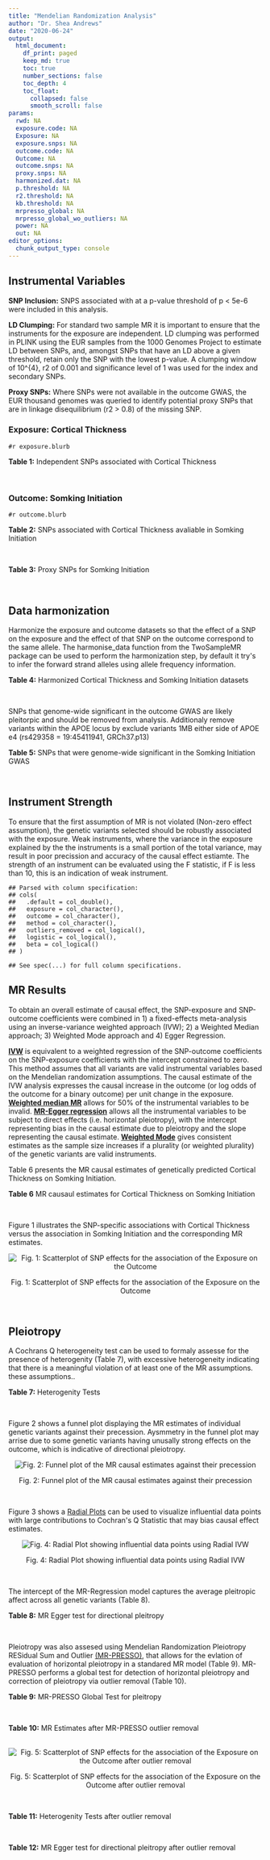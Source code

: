 ```yaml
---
title: "Mendelian Randomization Analysis"
author: "Dr. Shea Andrews"
date: "2020-06-24"
output:
  html_document:
    df_print: paged
    keep_md: true
    toc: true
    number_sections: false
    toc_depth: 4
    toc_float:
      collapsed: false
      smooth_scroll: false
params:
  rwd: NA
  exposure.code: NA
  Exposure: NA
  exposure.snps: NA
  outcome.code: NA
  Outcome: NA
  outcome.snps: NA
  proxy.snps: NA
  harmonized.dat: NA
  p.threshold: NA
  r2.threshold: NA
  kb.threshold: NA
  mrpresso_global: NA
  mrpresso_global_wo_outliers: NA
  power: NA
  out: NA
editor_options:
  chunk_output_type: console
---
```







## Instrumental Variables
**SNP Inclusion:** SNPS associated with at a p-value threshold of p < 5e-6 were included in this analysis.
<br>

**LD Clumping:** For standard two sample MR it is important to ensure that the instruments for the exposure are independent. LD clumping was performed in PLINK using the EUR samples from the 1000 Genomes Project to estimate LD between SNPs, and, amongst SNPs that have an LD above a given threshold, retain only the SNP with the lowest p-value. A clumping window of 10^{4}, r2 of 0.001 and significance level of 1 was used for the index and secondary SNPs.
<br>

**Proxy SNPs:** Where SNPs were not available in the outcome GWAS, the EUR thousand genomes was queried to identify potential proxy SNPs that are in linkage disequilibrium (r2 > 0.8) of the missing SNP.
<br>

### Exposure: Cortical Thickness
`#r exposure.blurb`
<br>

**Table 1:** Independent SNPs associated with Cortical Thickness
<div data-pagedtable="false">
  <script data-pagedtable-source type="application/json">
{"columns":[{"label":["SNP"],"name":[1],"type":["chr"],"align":["left"]},{"label":["CHROM"],"name":[2],"type":["dbl"],"align":["right"]},{"label":["POS"],"name":[3],"type":["dbl"],"align":["right"]},{"label":["REF"],"name":[4],"type":["chr"],"align":["left"]},{"label":["ALT"],"name":[5],"type":["chr"],"align":["left"]},{"label":["AF"],"name":[6],"type":["dbl"],"align":["right"]},{"label":["BETA"],"name":[7],"type":["dbl"],"align":["right"]},{"label":["SE"],"name":[8],"type":["dbl"],"align":["right"]},{"label":["Z"],"name":[9],"type":["dbl"],"align":["right"]},{"label":["P"],"name":[10],"type":["dbl"],"align":["right"]},{"label":["N"],"name":[11],"type":["dbl"],"align":["right"]},{"label":["TRAIT"],"name":[12],"type":["chr"],"align":["left"]}],"data":[{"1":"rs1180331","2":"1","3":"40012184","4":"G","5":"A","6":"0.4610","7":"0.0039","8":"0.0008","9":"4.875000","10":"5.299e-07","11":"32872","12":"Cortical_Thickness"},{"1":"rs556204","2":"1","3":"57595583","4":"G","5":"C","6":"0.1594","7":"-0.0050","8":"0.0010","9":"-5.000000","10":"1.417e-06","11":"32441","12":"Cortical_Thickness"},{"1":"rs2002058","2":"1","3":"58561329","4":"C","5":"T","6":"0.1892","7":"0.0046","8":"0.0010","9":"4.600000","10":"1.289e-06","11":"33089","12":"Cortical_Thickness"},{"1":"rs7549825","2":"1","3":"98554409","4":"A","5":"G","6":"0.3084","7":"0.0040","8":"0.0008","9":"5.000000","10":"2.503e-06","11":"32872","12":"Cortical_Thickness"},{"1":"rs7531555","2":"1","3":"196929310","4":"C","5":"T","6":"0.2386","7":"0.0047","8":"0.0009","9":"5.222222","10":"7.662e-08","11":"32639","12":"Cortical_Thickness"},{"1":"rs6738528","2":"2","3":"27149258","4":"T","5":"A","6":"0.3984","7":"0.0045","8":"0.0008","9":"5.625000","10":"7.324e-09","11":"32872","12":"Cortical_Thickness"},{"1":"rs3770776","2":"2","3":"37150793","4":"A","5":"G","6":"0.4299","7":"0.0039","8":"0.0008","9":"4.875000","10":"3.170e-07","11":"32872","12":"Cortical_Thickness"},{"1":"rs11692435","2":"2","3":"98275354","4":"G","5":"A","6":"0.0910","7":"-0.0091","8":"0.0015","9":"-6.066667","10":"3.179e-10","11":"29128","12":"Cortical_Thickness"},{"1":"rs533577","2":"3","3":"39489651","4":"C","5":"T","6":"0.4935","7":"-0.0050","8":"0.0008","9":"-6.250000","10":"8.426e-11","11":"32872","12":"Cortical_Thickness"},{"1":"rs11708974","2":"3","3":"64395184","4":"C","5":"T","6":"0.4778","7":"0.0035","8":"0.0008","9":"4.375000","10":"4.070e-06","11":"32872","12":"Cortical_Thickness"},{"1":"rs2636563","2":"3","3":"183939044","4":"G","5":"C","6":"0.2416","7":"0.0044","8":"0.0009","9":"4.888889","10":"2.299e-06","11":"31046","12":"Cortical_Thickness"},{"1":"rs10016059","2":"4","3":"2405007","4":"T","5":"C","6":"0.3379","7":"0.0038","8":"0.0008","9":"4.750000","10":"4.994e-06","11":"32441","12":"Cortical_Thickness"},{"1":"rs7657284","2":"4","3":"39688694","4":"A","5":"C","6":"0.2465","7":"0.0044","8":"0.0009","9":"4.888890","10":"2.680e-07","11":"32872","12":"Cortical_Thickness"},{"1":"rs7683042","2":"4","3":"46999235","4":"A","5":"G","6":"0.4028","7":"-0.0036","8":"0.0008","9":"-4.500000","10":"3.852e-06","11":"32872","12":"Cortical_Thickness"},{"1":"rs13107325","2":"4","3":"103188709","4":"C","5":"T","6":"0.0707","7":"-0.0076","8":"0.0015","9":"-5.066667","10":"5.054e-07","11":"32872","12":"Cortical_Thickness"},{"1":"rs35021943","2":"4","3":"121643239","4":"A","5":"C","6":"0.2422","7":"0.0051","8":"0.0009","9":"5.666670","10":"2.979e-09","11":"32872","12":"Cortical_Thickness"},{"1":"rs40565","2":"5","3":"55828636","4":"C","5":"T","6":"0.8108","7":"0.0048","8":"0.0010","9":"4.800000","10":"5.911e-07","11":"32249","12":"Cortical_Thickness"},{"1":"rs2744449","2":"6","3":"52951185","4":"G","5":"C","6":"0.9107","7":"0.0059","8":"0.0013","9":"4.538462","10":"4.452e-06","11":"33281","12":"Cortical_Thickness"},{"1":"rs194833","2":"7","3":"103761274","4":"G","5":"T","6":"0.4771","7":"-0.0035","8":"0.0008","9":"-4.375000","10":"3.614e-06","11":"32486","12":"Cortical_Thickness"},{"1":"rs6961970","2":"7","3":"113901132","4":"C","5":"A","6":"0.2334","7":"0.0041","8":"0.0009","9":"4.555556","10":"2.411e-06","11":"32872","12":"Cortical_Thickness"},{"1":"rs724265","2":"8","3":"8219182","4":"G","5":"A","6":"0.6272","7":"0.0041","8":"0.0008","9":"5.125000","10":"1.012e-07","11":"32872","12":"Cortical_Thickness"},{"1":"rs3200031","2":"8","3":"26227484","4":"C","5":"T","6":"0.0773","7":"0.0071","8":"0.0014","9":"5.071429","10":"5.526e-07","11":"32872","12":"Cortical_Thickness"},{"1":"rs7824177","2":"8","3":"110585288","4":"A","5":"G","6":"0.1616","7":"-0.0059","8":"0.0010","9":"-5.900000","10":"8.922e-09","11":"32872","12":"Cortical_Thickness"},{"1":"rs12543282","2":"8","3":"144627241","4":"C","5":"T","6":"0.2395","7":"0.0043","8":"0.0009","9":"4.777778","10":"4.087e-06","11":"32764","12":"Cortical_Thickness"},{"1":"rs35025323","2":"10","3":"97089991","4":"T","5":"C","6":"0.1210","7":"-0.0054","8":"0.0011","9":"-4.909090","10":"1.762e-06","11":"32872","12":"Cortical_Thickness"},{"1":"rs4296031","2":"11","3":"42540012","4":"G","5":"A","6":"0.8037","7":"-0.0044","8":"0.0010","9":"-4.400000","10":"3.779e-06","11":"32486","12":"Cortical_Thickness"},{"1":"rs7957460","2":"12","3":"32945835","4":"G","5":"A","6":"0.6732","7":"-0.0037","8":"0.0008","9":"-4.625000","10":"2.960e-06","11":"32512","12":"Cortical_Thickness"},{"1":"rs12815451","2":"12","3":"51738706","4":"T","5":"C","6":"0.1519","7":"0.0070","8":"0.0015","9":"4.666670","10":"3.201e-06","11":"20004","12":"Cortical_Thickness"},{"1":"rs1558801","2":"12","3":"109036359","4":"A","5":"C","6":"0.3852","7":"-0.0041","8":"0.0009","9":"-4.555560","10":"2.204e-06","11":"30860","12":"Cortical_Thickness"},{"1":"rs4772440","2":"13","3":"102712476","4":"C","5":"T","6":"0.4224","7":"-0.0036","8":"0.0008","9":"-4.500000","10":"3.102e-06","11":"32872","12":"Cortical_Thickness"},{"1":"rs1742401","2":"16","3":"1971601","4":"G","5":"A","6":"0.3809","7":"-0.0038","8":"0.0008","9":"-4.750000","10":"7.050e-07","11":"32764","12":"Cortical_Thickness"},{"1":"rs734957","2":"17","3":"2612584","4":"G","5":"A","6":"0.2235","7":"0.0066","8":"0.0012","9":"5.500000","10":"6.126e-08","11":"22106","12":"Cortical_Thickness"},{"1":"rs11656696","2":"17","3":"10033679","4":"C","5":"A","6":"0.4288","7":"0.0040","8":"0.0008","9":"5.000000","10":"2.117e-07","11":"32512","12":"Cortical_Thickness"},{"1":"rs7215205","2":"17","3":"29818258","4":"T","5":"C","6":"0.6326","7":"-0.0036","8":"0.0008","9":"-4.500000","10":"3.115e-06","11":"32680","12":"Cortical_Thickness"},{"1":"rs2316766","2":"17","3":"43919068","4":"G","5":"T","6":"0.2098","7":"0.0069","8":"0.0011","9":"6.272727","10":"2.903e-10","11":"26063","12":"Cortical_Thickness"},{"1":"rs117826338","2":"19","3":"5904353","4":"C","5":"T","6":"0.1353","7":"0.0062","8":"0.0012","9":"5.166667","10":"9.902e-08","11":"30012","12":"Cortical_Thickness"},{"1":"rs3816046","2":"19","3":"46118127","4":"C","5":"T","6":"0.3206","7":"-0.0041","8":"0.0008","9":"-5.125000","10":"8.464e-07","11":"30344","12":"Cortical_Thickness"},{"1":"rs5994871","2":"22","3":"22091244","4":"C","5":"T","6":"0.7171","7":"0.0042","8":"0.0009","9":"4.666667","10":"8.821e-07","11":"32872","12":"Cortical_Thickness"},{"1":"rs5756894","2":"22","3":"38450136","4":"C","5":"A","6":"0.6043","7":"0.0035","8":"0.0008","9":"4.375000","10":"4.741e-06","11":"32872","12":"Cortical_Thickness"}],"options":{"columns":{"min":{},"max":[10]},"rows":{"min":[10],"max":[10]},"pages":{}}}
  </script>
</div>
<br>

### Outcome: Somking Initiation
`#r outcome.blurb`
<br>

**Table 2:** SNPs associated with Cortical Thickness avaliable in Somking Initiation
<div data-pagedtable="false">
  <script data-pagedtable-source type="application/json">
{"columns":[{"label":["SNP"],"name":[1],"type":["chr"],"align":["left"]},{"label":["CHROM"],"name":[2],"type":["dbl"],"align":["right"]},{"label":["POS"],"name":[3],"type":["dbl"],"align":["right"]},{"label":["REF"],"name":[4],"type":["chr"],"align":["left"]},{"label":["ALT"],"name":[5],"type":["chr"],"align":["left"]},{"label":["AF"],"name":[6],"type":["dbl"],"align":["right"]},{"label":["BETA"],"name":[7],"type":["dbl"],"align":["right"]},{"label":["SE"],"name":[8],"type":["dbl"],"align":["right"]},{"label":["Z"],"name":[9],"type":["dbl"],"align":["right"]},{"label":["P"],"name":[10],"type":["dbl"],"align":["right"]},{"label":["N"],"name":[11],"type":["dbl"],"align":["right"]},{"label":["TRAIT"],"name":[12],"type":["chr"],"align":["left"]}],"data":[{"1":"rs1180331","2":"1","3":"40012184","4":"G","5":"A","6":"0.4954640","7":"2.343336e-03","8":"0.0008995530","9":"2.605","10":"9.193e-03","11":"1232091","12":"Smoking_Initiation"},{"1":"rs556204","2":"1","3":"57595583","4":"G","5":"C","6":"0.1137930","7":"-8.340392e-04","8":"0.0009006903","9":"-0.926","10":"3.545e-01","11":"1232091","12":"Smoking_Initiation"},{"1":"rs2002058","2":"1","3":"58561329","4":"C","5":"T","6":"0.1728960","7":"-1.613721e-04","8":"0.0009015199","9":"-0.179","10":"8.581e-01","11":"1232091","12":"Smoking_Initiation"},{"1":"rs7549825","2":"1","3":"98554409","4":"A","5":"G","6":"0.3432840","7":"-1.057190e-03","8":"0.0009004998","9":"-1.174","10":"2.403e-01","11":"1232091","12":"Smoking_Initiation"},{"1":"rs7531555","2":"1","3":"196929310","4":"C","5":"T","6":"0.2500000","7":"9.591199e-04","8":"0.0009005821","9":"1.065","10":"2.871e-01","11":"1232091","12":"Smoking_Initiation"},{"1":"rs6738528","2":"2","3":"27149258","4":"T","5":"A","6":"0.4217790","7":"-2.920159e-04","8":"0.0009012838","9":"-0.324","10":"7.456e-01","11":"1232091","12":"Smoking_Initiation"},{"1":"rs3770776","2":"2","3":"37150793","4":"A","5":"G","6":"0.4360660","7":"8.448390e-04","8":"0.0009006809","9":"0.938","10":"3.484e-01","11":"1232091","12":"Smoking_Initiation"},{"1":"rs11692435","2":"2","3":"98275354","4":"G","5":"A","6":"0.1408810","7":"5.359933e-03","8":"0.0008991668","9":"5.961","10":"2.503e-09","11":"1227673","12":"Smoking_Initiation"},{"1":"rs533577","2":"3","3":"39489651","4":"C","5":"T","6":"0.4492390","7":"-3.433615e-04","8":"0.0009012113","9":"-0.381","10":"7.035e-01","11":"1232091","12":"Smoking_Initiation"},{"1":"rs11708974","2":"3","3":"64395184","4":"C","5":"T","6":"0.4664220","7":"1.992185e-04","8":"0.0009014411","9":"0.221","10":"8.250e-01","11":"1232091","12":"Smoking_Initiation"},{"1":"rs2636563","2":"3","3":"183939044","4":"G","5":"C","6":"0.2218770","7":"1.971490e-03","8":"0.0008998130","9":"2.191","10":"2.848e-02","11":"1232091","12":"Smoking_Initiation"},{"1":"rs10016059","2":"4","3":"2405007","4":"T","5":"C","6":"0.3435910","7":"6.729270e-04","8":"0.0009008394","9":"0.747","10":"4.549e-01","11":"1232091","12":"Smoking_Initiation"},{"1":"rs7657284","2":"4","3":"39688694","4":"A","5":"C","6":"0.2721680","7":"4.532390e-04","8":"0.0009010721","9":"0.503","10":"6.149e-01","11":"1232091","12":"Smoking_Initiation"},{"1":"rs7683042","2":"4","3":"46999235","4":"A","5":"G","6":"0.3111070","7":"2.597410e-03","8":"0.0008993786","9":"2.888","10":"3.878e-03","11":"1232091","12":"Smoking_Initiation"},{"1":"rs13107325","2":"4","3":"103188709","4":"C","5":"T","6":"0.0473169","7":"-1.173230e-03","8":"0.0009004065","9":"-1.303","10":"1.927e-01","11":"1232091","12":"Smoking_Initiation"},{"1":"rs35021943","2":"4","3":"121643239","4":"A","5":"C","6":"0.2241190","7":"-4.267660e-03","8":"0.0008982659","9":"-4.751","10":"2.025e-06","11":"1232091","12":"Smoking_Initiation"},{"1":"rs40565","2":"5","3":"55828636","4":"C","5":"T","6":"0.7925280","7":"9.663179e-04","8":"0.0009005758","9":"1.073","10":"2.834e-01","11":"1232091","12":"Smoking_Initiation"},{"1":"rs2744449","2":"6","3":"52951185","4":"G","5":"C","6":"0.8856880","7":"-3.466650e-03","8":"0.0008987944","9":"-3.857","10":"1.149e-04","11":"1232091","12":"Smoking_Initiation"},{"1":"rs194833","2":"7","3":"103761274","4":"G","5":"T","6":"0.4821750","7":"4.141007e-05","8":"0.0012940648","9":"0.032","10":"9.744e-01","11":"599289","12":"Smoking_Initiation"},{"1":"rs6961970","2":"7","3":"113901132","4":"C","5":"A","6":"0.2094840","7":"1.799871e-03","8":"0.0008999355","9":"2.000","10":"4.553e-02","11":"1232091","12":"Smoking_Initiation"},{"1":"rs724265","2":"8","3":"8219182","4":"G","5":"A","6":"0.5889940","7":"2.526765e-03","8":"0.0012898239","9":"1.959","10":"5.013e-02","11":"599289","12":"Smoking_Initiation"},{"1":"rs3200031","2":"8","3":"26227484","4":"C","5":"T","6":"0.0469203","7":"-3.289120e-03","8":"0.0008989122","9":"-3.659","10":"2.528e-04","11":"1232091","12":"Smoking_Initiation"},{"1":"rs7824177","2":"8","3":"110585288","4":"A","5":"G","6":"0.1132660","7":"1.772010e-03","8":"0.0008999554","9":"1.969","10":"4.896e-02","11":"1232091","12":"Smoking_Initiation"},{"1":"rs12543282","2":"8","3":"144627241","4":"C","5":"T","6":"0.2089080","7":"1.900894e-03","8":"0.0012904914","9":"1.473","10":"1.408e-01","11":"599289","12":"Smoking_Initiation"},{"1":"rs35025323","2":"10","3":"97089991","4":"T","5":"C","6":"0.1282610","7":"1.612930e-03","8":"0.0009000714","9":"1.792","10":"7.316e-02","11":"1232091","12":"Smoking_Initiation"},{"1":"rs4296031","2":"11","3":"42540012","4":"G","5":"A","6":"0.7754470","7":"-9.041992e-04","8":"0.0012917131","9":"-0.700","10":"4.839e-01","11":"599289","12":"Smoking_Initiation"},{"1":"rs7957460","2":"12","3":"32945835","4":"G","5":"A","6":"0.6604290","7":"-1.253278e-03","8":"0.0009003431","9":"-1.392","10":"1.639e-01","11":"1232091","12":"Smoking_Initiation"},{"1":"rs12815451","2":"12","3":"51738706","4":"T","5":"C","6":"0.1428310","7":"3.482500e-03","8":"0.0012888608","9":"2.702","10":"6.901e-03","11":"599289","12":"Smoking_Initiation"},{"1":"rs1558801","2":"12","3":"109036359","4":"A","5":"C","6":"0.4324470","7":"-2.302030e-03","8":"0.0008995813","9":"-2.559","10":"1.049e-02","11":"1232091","12":"Smoking_Initiation"},{"1":"rs4772440","2":"13","3":"102712476","4":"C","5":"T","6":"0.4284900","7":"1.958013e-03","8":"0.0008998222","9":"2.176","10":"2.954e-02","11":"1232091","12":"Smoking_Initiation"},{"1":"rs1742401","2":"16","3":"1971601","4":"G","5":"A","6":"0.4508910","7":"-2.855869e-03","8":"0.0008992031","9":"-3.176","10":"1.493e-03","11":"1232091","12":"Smoking_Initiation"},{"1":"rs734957","2":"17","3":"2612584","4":"G","5":"A","6":"0.2633310","7":"3.647018e-03","8":"0.0012886989","9":"2.830","10":"4.659e-03","11":"599289","12":"Smoking_Initiation"},{"1":"rs11656696","2":"17","3":"10033679","4":"C","5":"A","6":"0.4084370","7":"-2.213122e-03","8":"0.0008996433","9":"-2.460","10":"1.390e-02","11":"1232091","12":"Smoking_Initiation"},{"1":"rs7215205","2":"17","3":"29818258","4":"T","5":"C","6":"0.6332610","7":"9.654180e-04","8":"0.0009005767","9":"1.072","10":"2.839e-01","11":"1232091","12":"Smoking_Initiation"},{"1":"rs2316766","2":"17","3":"43919068","4":"G","5":"T","6":"0.1475710","7":"-3.368087e-03","8":"0.0012889731","9":"-2.613","10":"8.970e-03","11":"599289","12":"Smoking_Initiation"},{"1":"rs117826338","2":"19","3":"5904353","4":"C","5":"T","6":"0.1421840","7":"7.773398e-04","8":"0.0009007413","9":"0.863","10":"3.881e-01","11":"1232091","12":"Smoking_Initiation"},{"1":"rs3816046","2":"19","3":"46118127","4":"C","5":"T","6":"0.3054140","7":"-1.059886e-03","8":"0.0009004978","9":"-1.177","10":"2.392e-01","11":"1232091","12":"Smoking_Initiation"},{"1":"rs5994871","2":"22","3":"22091244","4":"C","5":"T","6":"0.7659570","7":"-5.411170e-05","8":"0.0009018617","9":"-0.060","10":"9.522e-01","11":"1232091","12":"Smoking_Initiation"},{"1":"rs5756894","2":"22","3":"38450136","4":"C","5":"A","6":"0.6064680","7":"3.870874e-03","8":"0.0009201032","9":"4.207","10":"2.585e-05","11":"1174994","12":"Smoking_Initiation"}],"options":{"columns":{"min":{},"max":[10]},"rows":{"min":[10],"max":[10]},"pages":{}}}
  </script>
</div>
<br>

**Table 3:** Proxy SNPs for Somking Initiation
<div data-pagedtable="false">
  <script data-pagedtable-source type="application/json">
{"columns":[{"label":["proxy.outcome"],"name":[1],"type":["lgl"],"align":["right"]},{"label":["target_snp"],"name":[2],"type":["lgl"],"align":["right"]},{"label":["proxy_snp"],"name":[3],"type":["lgl"],"align":["right"]},{"label":["ld.r2"],"name":[4],"type":["lgl"],"align":["right"]},{"label":["Dprime"],"name":[5],"type":["lgl"],"align":["right"]},{"label":["ref.proxy"],"name":[6],"type":["lgl"],"align":["right"]},{"label":["alt.proxy"],"name":[7],"type":["lgl"],"align":["right"]},{"label":["CHROM"],"name":[8],"type":["lgl"],"align":["right"]},{"label":["POS"],"name":[9],"type":["lgl"],"align":["right"]},{"label":["ALT.proxy"],"name":[10],"type":["lgl"],"align":["right"]},{"label":["REF.proxy"],"name":[11],"type":["lgl"],"align":["right"]},{"label":["AF"],"name":[12],"type":["lgl"],"align":["right"]},{"label":["BETA"],"name":[13],"type":["lgl"],"align":["right"]},{"label":["SE"],"name":[14],"type":["lgl"],"align":["right"]},{"label":["P"],"name":[15],"type":["lgl"],"align":["right"]},{"label":["N"],"name":[16],"type":["lgl"],"align":["right"]},{"label":["ref"],"name":[17],"type":["lgl"],"align":["right"]},{"label":["alt"],"name":[18],"type":["lgl"],"align":["right"]},{"label":["ALT"],"name":[19],"type":["lgl"],"align":["right"]},{"label":["REF"],"name":[20],"type":["lgl"],"align":["right"]},{"label":["PHASE"],"name":[21],"type":["lgl"],"align":["right"]}],"data":[{"1":"NA","2":"NA","3":"NA","4":"NA","5":"NA","6":"NA","7":"NA","8":"NA","9":"NA","10":"NA","11":"NA","12":"NA","13":"NA","14":"NA","15":"NA","16":"NA","17":"NA","18":"NA","19":"NA","20":"NA","21":"NA"}],"options":{"columns":{"min":{},"max":[10]},"rows":{"min":[10],"max":[10]},"pages":{}}}
  </script>
</div>
<br>

## Data harmonization
Harmonize the exposure and outcome datasets so that the effect of a SNP on the exposure and the effect of that SNP on the outcome correspond to the same allele. The harmonise_data function from the TwoSampleMR package can be used to perform the harmonization step, by default it try's to infer the forward strand alleles using allele frequency information.
<br>

**Table 4:** Harmonized Cortical Thickness and Somking Initiation datasets
<div data-pagedtable="false">
  <script data-pagedtable-source type="application/json">
{"columns":[{"label":["SNP"],"name":[1],"type":["chr"],"align":["left"]},{"label":["effect_allele.exposure"],"name":[2],"type":["chr"],"align":["left"]},{"label":["other_allele.exposure"],"name":[3],"type":["chr"],"align":["left"]},{"label":["effect_allele.outcome"],"name":[4],"type":["chr"],"align":["left"]},{"label":["other_allele.outcome"],"name":[5],"type":["chr"],"align":["left"]},{"label":["beta.exposure"],"name":[6],"type":["dbl"],"align":["right"]},{"label":["beta.outcome"],"name":[7],"type":["dbl"],"align":["right"]},{"label":["eaf.exposure"],"name":[8],"type":["dbl"],"align":["right"]},{"label":["eaf.outcome"],"name":[9],"type":["dbl"],"align":["right"]},{"label":["remove"],"name":[10],"type":["lgl"],"align":["right"]},{"label":["palindromic"],"name":[11],"type":["lgl"],"align":["right"]},{"label":["ambiguous"],"name":[12],"type":["lgl"],"align":["right"]},{"label":["id.outcome"],"name":[13],"type":["chr"],"align":["left"]},{"label":["chr.outcome"],"name":[14],"type":["dbl"],"align":["right"]},{"label":["pos.outcome"],"name":[15],"type":["dbl"],"align":["right"]},{"label":["se.outcome"],"name":[16],"type":["dbl"],"align":["right"]},{"label":["z.outcome"],"name":[17],"type":["dbl"],"align":["right"]},{"label":["pval.outcome"],"name":[18],"type":["dbl"],"align":["right"]},{"label":["samplesize.outcome"],"name":[19],"type":["dbl"],"align":["right"]},{"label":["outcome"],"name":[20],"type":["chr"],"align":["left"]},{"label":["mr_keep.outcome"],"name":[21],"type":["lgl"],"align":["right"]},{"label":["pval_origin.outcome"],"name":[22],"type":["chr"],"align":["left"]},{"label":["chr.exposure"],"name":[23],"type":["dbl"],"align":["right"]},{"label":["pos.exposure"],"name":[24],"type":["dbl"],"align":["right"]},{"label":["se.exposure"],"name":[25],"type":["dbl"],"align":["right"]},{"label":["z.exposure"],"name":[26],"type":["dbl"],"align":["right"]},{"label":["pval.exposure"],"name":[27],"type":["dbl"],"align":["right"]},{"label":["samplesize.exposure"],"name":[28],"type":["dbl"],"align":["right"]},{"label":["exposure"],"name":[29],"type":["chr"],"align":["left"]},{"label":["mr_keep.exposure"],"name":[30],"type":["lgl"],"align":["right"]},{"label":["pval_origin.exposure"],"name":[31],"type":["chr"],"align":["left"]},{"label":["id.exposure"],"name":[32],"type":["chr"],"align":["left"]},{"label":["action"],"name":[33],"type":["dbl"],"align":["right"]},{"label":["mr_keep"],"name":[34],"type":["lgl"],"align":["right"]},{"label":["pleitropy_keep"],"name":[35],"type":["lgl"],"align":["right"]},{"label":["pt"],"name":[36],"type":["dbl"],"align":["right"]},{"label":["mrpresso_RSSobs"],"name":[37],"type":["dbl"],"align":["right"]},{"label":["mrpresso_pval"],"name":[38],"type":["chr"],"align":["left"]},{"label":["mrpresso_keep"],"name":[39],"type":["lgl"],"align":["right"]}],"data":[{"1":"rs10016059","2":"C","3":"T","4":"C","5":"T","6":"0.0038","7":"6.729270e-04","8":"0.3379","9":"0.3435910","10":"FALSE","11":"FALSE","12":"FALSE","13":"KMXuk3","14":"4","15":"2405007","16":"0.0009008394","17":"0.747","18":"4.549e-01","19":"1232091","20":"Liu2019smkint23andMe","21":"TRUE","22":"reported","23":"4","24":"2405007","25":"0.0008","26":"4.750000","27":"4.994e-06","28":"32441","29":"Grasby2020thickness","30":"TRUE","31":"reported","32":"9KiZS8","33":"2","34":"TRUE","35":"TRUE","36":"5e-06","37":"4.380187e-07","38":"1","39":"TRUE"},{"1":"rs11656696","2":"A","3":"C","4":"A","5":"C","6":"0.0040","7":"-2.213122e-03","8":"0.4288","9":"0.4084370","10":"FALSE","11":"FALSE","12":"FALSE","13":"KMXuk3","14":"17","15":"10033679","16":"0.0008996433","17":"-2.460","18":"1.390e-02","19":"1232091","20":"Liu2019smkint23andMe","21":"TRUE","22":"reported","23":"17","24":"10033679","25":"0.0008","26":"5.000000","27":"2.117e-07","28":"32512","29":"Grasby2020thickness","30":"TRUE","31":"reported","32":"9KiZS8","33":"2","34":"TRUE","35":"TRUE","36":"5e-06","37":"5.231952e-06","38":"0.3528","39":"TRUE"},{"1":"rs11692435","2":"A","3":"G","4":"A","5":"G","6":"-0.0091","7":"5.359933e-03","8":"0.0910","9":"0.1408810","10":"FALSE","11":"FALSE","12":"FALSE","13":"KMXuk3","14":"2","15":"98275354","16":"0.0008991668","17":"5.961","18":"2.503e-09","19":"1227673","20":"Liu2019smkint23andMe","21":"TRUE","22":"reported","23":"2","24":"98275354","25":"0.0015","26":"-6.066667","27":"3.179e-10","28":"29128","29":"Grasby2020thickness","30":"TRUE","31":"reported","32":"9KiZS8","33":"2","34":"TRUE","35":"FALSE","36":"5e-06","37":"NA","38":"NA","39":"NA"},{"1":"rs11708974","2":"T","3":"C","4":"T","5":"C","6":"0.0035","7":"1.992185e-04","8":"0.4778","9":"0.4664220","10":"FALSE","11":"FALSE","12":"FALSE","13":"KMXuk3","14":"3","15":"64395184","16":"0.0009014411","17":"0.221","18":"8.250e-01","19":"1232091","20":"Liu2019smkint23andMe","21":"TRUE","22":"reported","23":"3","24":"64395184","25":"0.0008","26":"4.375000","27":"4.070e-06","28":"32872","29":"Grasby2020thickness","30":"TRUE","31":"reported","32":"9KiZS8","33":"2","34":"TRUE","35":"TRUE","36":"5e-06","37":"3.246166e-08","38":"1","39":"TRUE"},{"1":"rs117826338","2":"T","3":"C","4":"T","5":"C","6":"0.0062","7":"7.773398e-04","8":"0.1353","9":"0.1421840","10":"FALSE","11":"FALSE","12":"FALSE","13":"KMXuk3","14":"19","15":"5904353","16":"0.0009007413","17":"0.863","18":"3.881e-01","19":"1232091","20":"Liu2019smkint23andMe","21":"TRUE","22":"reported","23":"19","24":"5904353","25":"0.0012","26":"5.166667","27":"9.902e-08","28":"30012","29":"Grasby2020thickness","30":"TRUE","31":"reported","32":"9KiZS8","33":"2","34":"TRUE","35":"TRUE","36":"5e-06","37":"6.059229e-07","38":"1","39":"TRUE"},{"1":"rs1180331","2":"A","3":"G","4":"A","5":"G","6":"0.0039","7":"2.343336e-03","8":"0.4610","9":"0.4954640","10":"FALSE","11":"FALSE","12":"FALSE","13":"KMXuk3","14":"1","15":"40012184","16":"0.0008995530","17":"2.605","18":"9.193e-03","19":"1232091","20":"Liu2019smkint23andMe","21":"TRUE","22":"reported","23":"1","24":"40012184","25":"0.0008","26":"4.875000","27":"5.299e-07","28":"32872","29":"Grasby2020thickness","30":"TRUE","31":"reported","32":"9KiZS8","33":"2","34":"TRUE","35":"TRUE","36":"5e-06","37":"5.603282e-06","38":"0.288","39":"TRUE"},{"1":"rs12543282","2":"T","3":"C","4":"T","5":"C","6":"0.0043","7":"1.900894e-03","8":"0.2395","9":"0.2089080","10":"FALSE","11":"FALSE","12":"FALSE","13":"KMXuk3","14":"8","15":"144627241","16":"0.0012904914","17":"1.473","18":"1.408e-01","19":"599289","20":"Liu2019smkint23andMe","21":"TRUE","22":"reported","23":"8","24":"144627241","25":"0.0009","26":"4.777778","27":"4.087e-06","28":"32764","29":"Grasby2020thickness","30":"TRUE","31":"reported","32":"9KiZS8","33":"2","34":"TRUE","35":"TRUE","36":"5e-06","37":"3.597586e-06","38":"1","39":"TRUE"},{"1":"rs12815451","2":"C","3":"T","4":"C","5":"T","6":"0.0070","7":"3.482500e-03","8":"0.1519","9":"0.1428310","10":"FALSE","11":"FALSE","12":"FALSE","13":"KMXuk3","14":"12","15":"51738706","16":"0.0012888608","17":"2.702","18":"6.901e-03","19":"599289","20":"Liu2019smkint23andMe","21":"TRUE","22":"reported","23":"12","24":"51738706","25":"0.0015","26":"4.666670","27":"3.201e-06","28":"20004","29":"Grasby2020thickness","30":"TRUE","31":"reported","32":"9KiZS8","33":"2","34":"TRUE","35":"TRUE","36":"5e-06","37":"1.261850e-05","38":"0.1584","39":"TRUE"},{"1":"rs13107325","2":"T","3":"C","4":"T","5":"C","6":"-0.0076","7":"-1.173230e-03","8":"0.0707","9":"0.0473169","10":"FALSE","11":"FALSE","12":"FALSE","13":"KMXuk3","14":"4","15":"103188709","16":"0.0009004065","17":"-1.303","18":"1.927e-01","19":"1232091","20":"Liu2019smkint23andMe","21":"TRUE","22":"reported","23":"4","24":"103188709","25":"0.0015","26":"-5.066667","27":"5.054e-07","28":"32872","29":"Grasby2020thickness","30":"TRUE","31":"reported","32":"9KiZS8","33":"2","34":"TRUE","35":"TRUE","36":"5e-06","37":"1.487924e-06","38":"1","39":"TRUE"},{"1":"rs1558801","2":"C","3":"A","4":"C","5":"A","6":"-0.0041","7":"-2.302030e-03","8":"0.3852","9":"0.4324470","10":"FALSE","11":"FALSE","12":"FALSE","13":"KMXuk3","14":"12","15":"109036359","16":"0.0008995813","17":"-2.559","18":"1.049e-02","19":"1232091","20":"Liu2019smkint23andMe","21":"TRUE","22":"reported","23":"12","24":"109036359","25":"0.0009","26":"-4.555560","27":"2.204e-06","28":"30860","29":"Grasby2020thickness","30":"TRUE","31":"reported","32":"9KiZS8","33":"2","34":"TRUE","35":"TRUE","36":"5e-06","37":"5.423196e-06","38":"0.4104","39":"TRUE"},{"1":"rs1742401","2":"A","3":"G","4":"A","5":"G","6":"-0.0038","7":"-2.855869e-03","8":"0.3809","9":"0.4508910","10":"FALSE","11":"FALSE","12":"FALSE","13":"KMXuk3","14":"16","15":"1971601","16":"0.0008992031","17":"-3.176","18":"1.493e-03","19":"1232091","20":"Liu2019smkint23andMe","21":"TRUE","22":"reported","23":"16","24":"1971601","25":"0.0008","26":"-4.750000","27":"7.050e-07","28":"32764","29":"Grasby2020thickness","30":"TRUE","31":"reported","32":"9KiZS8","33":"2","34":"TRUE","35":"TRUE","36":"5e-06","37":"8.340400e-06","38":"0.036","39":"FALSE"},{"1":"rs194833","2":"T","3":"G","4":"T","5":"G","6":"-0.0035","7":"4.141007e-05","8":"0.4771","9":"0.4821750","10":"FALSE","11":"FALSE","12":"FALSE","13":"KMXuk3","14":"7","15":"103761274","16":"0.0012940648","17":"0.032","18":"9.744e-01","19":"599289","20":"Liu2019smkint23andMe","21":"TRUE","22":"reported","23":"7","24":"103761274","25":"0.0008","26":"-4.375000","27":"3.614e-06","28":"32486","29":"Grasby2020thickness","30":"TRUE","31":"reported","32":"9KiZS8","33":"2","34":"TRUE","35":"TRUE","36":"5e-06","37":"4.084911e-09","38":"1","39":"TRUE"},{"1":"rs2002058","2":"T","3":"C","4":"T","5":"C","6":"0.0046","7":"-1.613721e-04","8":"0.1892","9":"0.1728960","10":"FALSE","11":"FALSE","12":"FALSE","13":"KMXuk3","14":"1","15":"58561329","16":"0.0009015199","17":"-0.179","18":"8.581e-01","19":"1232091","20":"Liu2019smkint23andMe","21":"TRUE","22":"reported","23":"1","24":"58561329","25":"0.0010","26":"4.600000","27":"1.289e-06","28":"33089","29":"Grasby2020thickness","30":"TRUE","31":"reported","32":"9KiZS8","33":"2","34":"TRUE","35":"TRUE","36":"5e-06","37":"3.834348e-08","38":"1","39":"TRUE"},{"1":"rs2316766","2":"T","3":"G","4":"T","5":"G","6":"0.0069","7":"-3.368087e-03","8":"0.2098","9":"0.1475710","10":"FALSE","11":"FALSE","12":"FALSE","13":"KMXuk3","14":"17","15":"43919068","16":"0.0012889731","17":"-2.613","18":"8.970e-03","19":"599289","20":"Liu2019smkint23andMe","21":"TRUE","22":"reported","23":"17","24":"43919068","25":"0.0011","26":"6.272727","27":"2.903e-10","28":"26063","29":"Grasby2020thickness","30":"TRUE","31":"reported","32":"9KiZS8","33":"2","34":"TRUE","35":"TRUE","36":"5e-06","37":"1.239727e-05","38":"0.2736","39":"TRUE"},{"1":"rs2636563","2":"C","3":"G","4":"C","5":"G","6":"0.0044","7":"1.971490e-03","8":"0.2416","9":"0.2218770","10":"FALSE","11":"TRUE","12":"FALSE","13":"KMXuk3","14":"3","15":"183939044","16":"0.0008998130","17":"2.191","18":"2.848e-02","19":"1232091","20":"Liu2019smkint23andMe","21":"TRUE","22":"reported","23":"3","24":"183939044","25":"0.0009","26":"4.888889","27":"2.299e-06","28":"31046","29":"Grasby2020thickness","30":"TRUE","31":"reported","32":"9KiZS8","33":"2","34":"TRUE","35":"TRUE","36":"5e-06","37":"3.982572e-06","38":"0.9648","39":"TRUE"},{"1":"rs2744449","2":"C","3":"G","4":"C","5":"G","6":"0.0059","7":"-3.466650e-03","8":"0.9107","9":"0.8856880","10":"FALSE","11":"TRUE","12":"FALSE","13":"KMXuk3","14":"6","15":"52951185","16":"0.0008987944","17":"-3.857","18":"1.149e-04","19":"1232091","20":"Liu2019smkint23andMe","21":"TRUE","22":"reported","23":"6","24":"52951185","25":"0.0013","26":"4.538462","27":"4.452e-06","28":"33281","29":"Grasby2020thickness","30":"TRUE","31":"reported","32":"9KiZS8","33":"2","34":"TRUE","35":"TRUE","36":"5e-06","37":"1.351050e-05","38":"<0.0072","39":"FALSE"},{"1":"rs3200031","2":"T","3":"C","4":"T","5":"C","6":"0.0071","7":"-3.289120e-03","8":"0.0773","9":"0.0469203","10":"FALSE","11":"FALSE","12":"FALSE","13":"KMXuk3","14":"8","15":"26227484","16":"0.0008989122","17":"-3.659","18":"2.528e-04","19":"1232091","20":"Liu2019smkint23andMe","21":"TRUE","22":"reported","23":"8","24":"26227484","25":"0.0014","26":"5.071429","27":"5.526e-07","28":"32872","29":"Grasby2020thickness","30":"TRUE","31":"reported","32":"9KiZS8","33":"2","34":"TRUE","35":"TRUE","36":"5e-06","37":"1.278709e-05","38":"<0.0072","39":"FALSE"},{"1":"rs35021943","2":"C","3":"A","4":"C","5":"A","6":"0.0051","7":"-4.267660e-03","8":"0.2422","9":"0.2241190","10":"FALSE","11":"FALSE","12":"FALSE","13":"KMXuk3","14":"4","15":"121643239","16":"0.0008982659","17":"-4.751","18":"2.025e-06","19":"1232091","20":"Liu2019smkint23andMe","21":"TRUE","22":"reported","23":"4","24":"121643239","25":"0.0009","26":"5.666670","27":"2.979e-09","28":"32872","29":"Grasby2020thickness","30":"TRUE","31":"reported","32":"9KiZS8","33":"2","34":"TRUE","35":"TRUE","36":"5e-06","37":"1.985259e-05","38":"<0.0072","39":"FALSE"},{"1":"rs35025323","2":"C","3":"T","4":"C","5":"T","6":"-0.0054","7":"1.612930e-03","8":"0.1210","9":"0.1282610","10":"FALSE","11":"FALSE","12":"FALSE","13":"KMXuk3","14":"10","15":"97089991","16":"0.0009000714","17":"1.792","18":"7.316e-02","19":"1232091","20":"Liu2019smkint23andMe","21":"TRUE","22":"reported","23":"10","24":"97089991","25":"0.0011","26":"-4.909090","27":"1.762e-06","28":"32872","29":"Grasby2020thickness","30":"TRUE","31":"reported","32":"9KiZS8","33":"2","34":"TRUE","35":"TRUE","36":"5e-06","37":"2.937216e-06","38":"1","39":"TRUE"},{"1":"rs3770776","2":"G","3":"A","4":"G","5":"A","6":"0.0039","7":"8.448390e-04","8":"0.4299","9":"0.4360660","10":"FALSE","11":"FALSE","12":"FALSE","13":"KMXuk3","14":"2","15":"37150793","16":"0.0009006809","17":"0.938","18":"3.484e-01","19":"1232091","20":"Liu2019smkint23andMe","21":"TRUE","22":"reported","23":"2","24":"37150793","25":"0.0008","26":"4.875000","27":"3.170e-07","28":"32872","29":"Grasby2020thickness","30":"TRUE","31":"reported","32":"9KiZS8","33":"2","34":"TRUE","35":"TRUE","36":"5e-06","37":"7.011929e-07","38":"1","39":"TRUE"},{"1":"rs3816046","2":"T","3":"C","4":"T","5":"C","6":"-0.0041","7":"-1.059886e-03","8":"0.3206","9":"0.3054140","10":"FALSE","11":"FALSE","12":"FALSE","13":"KMXuk3","14":"19","15":"46118127","16":"0.0009004978","17":"-1.177","18":"2.392e-01","19":"1232091","20":"Liu2019smkint23andMe","21":"TRUE","22":"reported","23":"19","24":"46118127","25":"0.0008","26":"-5.125000","27":"8.464e-07","28":"30344","29":"Grasby2020thickness","30":"TRUE","31":"reported","32":"9KiZS8","33":"2","34":"TRUE","35":"FALSE","36":"5e-06","37":"NA","38":"NA","39":"NA"},{"1":"rs40565","2":"T","3":"C","4":"T","5":"C","6":"0.0048","7":"9.663179e-04","8":"0.8108","9":"0.7925280","10":"FALSE","11":"FALSE","12":"FALSE","13":"KMXuk3","14":"5","15":"55828636","16":"0.0009005758","17":"1.073","18":"2.834e-01","19":"1232091","20":"Liu2019smkint23andMe","21":"TRUE","22":"reported","23":"5","24":"55828636","25":"0.0010","26":"4.800000","27":"5.911e-07","28":"32249","29":"Grasby2020thickness","30":"TRUE","31":"reported","32":"9KiZS8","33":"2","34":"TRUE","35":"TRUE","36":"5e-06","37":"9.330399e-07","38":"1","39":"TRUE"},{"1":"rs4296031","2":"A","3":"G","4":"A","5":"G","6":"-0.0044","7":"-9.041992e-04","8":"0.8037","9":"0.7754470","10":"FALSE","11":"FALSE","12":"FALSE","13":"KMXuk3","14":"11","15":"42540012","16":"0.0012917131","17":"-0.700","18":"4.839e-01","19":"599289","20":"Liu2019smkint23andMe","21":"TRUE","22":"reported","23":"11","24":"42540012","25":"0.0010","26":"-4.400000","27":"3.779e-06","28":"32486","29":"Grasby2020thickness","30":"TRUE","31":"reported","32":"9KiZS8","33":"2","34":"TRUE","35":"TRUE","36":"5e-06","37":"7.880625e-07","38":"1","39":"TRUE"},{"1":"rs4772440","2":"T","3":"C","4":"T","5":"C","6":"-0.0036","7":"1.958013e-03","8":"0.4224","9":"0.4284900","10":"FALSE","11":"FALSE","12":"FALSE","13":"KMXuk3","14":"13","15":"102712476","16":"0.0008998222","17":"2.176","18":"2.954e-02","19":"1232091","20":"Liu2019smkint23andMe","21":"TRUE","22":"reported","23":"13","24":"102712476","25":"0.0008","26":"-4.500000","27":"3.102e-06","28":"32872","29":"Grasby2020thickness","30":"TRUE","31":"reported","32":"9KiZS8","33":"2","34":"TRUE","35":"TRUE","36":"5e-06","37":"4.062886e-06","38":"0.7992","39":"TRUE"},{"1":"rs533577","2":"T","3":"C","4":"T","5":"C","6":"-0.0050","7":"-3.433615e-04","8":"0.4935","9":"0.4492390","10":"FALSE","11":"FALSE","12":"FALSE","13":"KMXuk3","14":"3","15":"39489651","16":"0.0009012113","17":"-0.381","18":"7.035e-01","19":"1232091","20":"Liu2019smkint23andMe","21":"TRUE","22":"reported","23":"3","24":"39489651","25":"0.0008","26":"-6.250000","27":"8.426e-11","28":"32872","29":"Grasby2020thickness","30":"TRUE","31":"reported","32":"9KiZS8","33":"2","34":"TRUE","35":"TRUE","36":"5e-06","37":"1.041498e-07","38":"1","39":"TRUE"},{"1":"rs556204","2":"C","3":"G","4":"C","5":"G","6":"-0.0050","7":"-8.340392e-04","8":"0.1594","9":"0.1137930","10":"FALSE","11":"TRUE","12":"FALSE","13":"KMXuk3","14":"1","15":"57595583","16":"0.0009006903","17":"-0.926","18":"3.545e-01","19":"1232091","20":"Liu2019smkint23andMe","21":"TRUE","22":"reported","23":"1","24":"57595583","25":"0.0010","26":"-5.000000","27":"1.417e-06","28":"32441","29":"Grasby2020thickness","30":"TRUE","31":"reported","32":"9KiZS8","33":"2","34":"TRUE","35":"TRUE","36":"5e-06","37":"6.895573e-07","38":"1","39":"TRUE"},{"1":"rs5756894","2":"A","3":"C","4":"A","5":"C","6":"0.0035","7":"3.870874e-03","8":"0.6043","9":"0.6064680","10":"FALSE","11":"FALSE","12":"FALSE","13":"KMXuk3","14":"22","15":"38450136","16":"0.0009201032","17":"4.207","18":"2.585e-05","19":"1174994","20":"Liu2019smkint23andMe","21":"TRUE","22":"reported","23":"22","24":"38450136","25":"0.0008","26":"4.375000","27":"4.741e-06","28":"32872","29":"Grasby2020thickness","30":"TRUE","31":"reported","32":"9KiZS8","33":"2","34":"TRUE","35":"TRUE","36":"5e-06","37":"1.529044e-05","38":"<0.0072","39":"FALSE"},{"1":"rs5994871","2":"T","3":"C","4":"T","5":"C","6":"0.0042","7":"-5.411170e-05","8":"0.7171","9":"0.7659570","10":"FALSE","11":"FALSE","12":"FALSE","13":"KMXuk3","14":"22","15":"22091244","16":"0.0009018617","17":"-0.060","18":"9.522e-01","19":"1232091","20":"Liu2019smkint23andMe","21":"TRUE","22":"reported","23":"22","24":"22091244","25":"0.0009","26":"4.666667","27":"8.821e-07","28":"32872","29":"Grasby2020thickness","30":"TRUE","31":"reported","32":"9KiZS8","33":"2","34":"TRUE","35":"TRUE","36":"5e-06","37":"6.797610e-09","38":"1","39":"TRUE"},{"1":"rs6738528","2":"A","3":"T","4":"A","5":"T","6":"0.0045","7":"-2.920159e-04","8":"0.3984","9":"0.4217790","10":"FALSE","11":"TRUE","12":"TRUE","13":"KMXuk3","14":"2","15":"27149258","16":"0.0009012838","17":"-0.324","18":"7.456e-01","19":"1232091","20":"Liu2019smkint23andMe","21":"TRUE","22":"reported","23":"2","24":"27149258","25":"0.0008","26":"5.625000","27":"7.324e-09","28":"32872","29":"Grasby2020thickness","30":"TRUE","31":"reported","32":"9KiZS8","33":"2","34":"FALSE","35":"TRUE","36":"5e-06","37":"NA","38":"NA","39":"NA"},{"1":"rs6961970","2":"A","3":"C","4":"A","5":"C","6":"0.0041","7":"1.799871e-03","8":"0.2334","9":"0.2094840","10":"FALSE","11":"FALSE","12":"FALSE","13":"KMXuk3","14":"7","15":"113901132","16":"0.0008999355","17":"2.000","18":"4.553e-02","19":"1232091","20":"Liu2019smkint23andMe","21":"TRUE","22":"reported","23":"7","24":"113901132","25":"0.0009","26":"4.555556","27":"2.411e-06","28":"32872","29":"Grasby2020thickness","30":"TRUE","31":"reported","32":"9KiZS8","33":"2","34":"TRUE","35":"TRUE","36":"5e-06","37":"3.294222e-06","38":"1","39":"TRUE"},{"1":"rs7215205","2":"C","3":"T","4":"C","5":"T","6":"-0.0036","7":"9.654180e-04","8":"0.6326","9":"0.6332610","10":"FALSE","11":"FALSE","12":"FALSE","13":"KMXuk3","14":"17","15":"29818258","16":"0.0009005767","17":"1.072","18":"2.839e-01","19":"1232091","20":"Liu2019smkint23andMe","21":"TRUE","22":"reported","23":"17","24":"29818258","25":"0.0008","26":"-4.500000","27":"3.115e-06","28":"32680","29":"Grasby2020thickness","30":"TRUE","31":"reported","32":"9KiZS8","33":"2","34":"TRUE","35":"TRUE","36":"5e-06","37":"1.010997e-06","38":"1","39":"TRUE"},{"1":"rs724265","2":"A","3":"G","4":"A","5":"G","6":"0.0041","7":"2.526765e-03","8":"0.6272","9":"0.5889940","10":"FALSE","11":"FALSE","12":"FALSE","13":"KMXuk3","14":"8","15":"8219182","16":"0.0012898239","17":"1.959","18":"5.013e-02","19":"599289","20":"Liu2019smkint23andMe","21":"TRUE","22":"reported","23":"8","24":"8219182","25":"0.0008","26":"5.125000","27":"1.012e-07","28":"32872","29":"Grasby2020thickness","30":"TRUE","31":"reported","32":"9KiZS8","33":"2","34":"TRUE","35":"TRUE","36":"5e-06","37":"6.394502e-06","38":"1","39":"TRUE"},{"1":"rs734957","2":"A","3":"G","4":"A","5":"G","6":"0.0066","7":"3.647018e-03","8":"0.2235","9":"0.2633310","10":"FALSE","11":"FALSE","12":"FALSE","13":"KMXuk3","14":"17","15":"2612584","16":"0.0012886989","17":"2.830","18":"4.659e-03","19":"599289","20":"Liu2019smkint23andMe","21":"TRUE","22":"reported","23":"17","24":"2612584","25":"0.0012","26":"5.500000","27":"6.126e-08","28":"22106","29":"Grasby2020thickness","30":"TRUE","31":"reported","32":"9KiZS8","33":"2","34":"TRUE","35":"TRUE","36":"5e-06","37":"1.377307e-05","38":"0.1224","39":"TRUE"},{"1":"rs7531555","2":"T","3":"C","4":"T","5":"C","6":"0.0047","7":"9.591199e-04","8":"0.2386","9":"0.2500000","10":"FALSE","11":"FALSE","12":"FALSE","13":"KMXuk3","14":"1","15":"196929310","16":"0.0009005821","17":"1.065","18":"2.871e-01","19":"1232091","20":"Liu2019smkint23andMe","21":"TRUE","22":"reported","23":"1","24":"196929310","25":"0.0009","26":"5.222222","27":"7.662e-08","28":"32639","29":"Grasby2020thickness","30":"TRUE","31":"reported","32":"9KiZS8","33":"2","34":"TRUE","35":"TRUE","36":"5e-06","37":"9.175805e-07","38":"1","39":"TRUE"},{"1":"rs7549825","2":"G","3":"A","4":"G","5":"A","6":"0.0040","7":"-1.057190e-03","8":"0.3084","9":"0.3432840","10":"FALSE","11":"FALSE","12":"FALSE","13":"KMXuk3","14":"1","15":"98554409","16":"0.0009004998","17":"-1.174","18":"2.403e-01","19":"1232091","20":"Liu2019smkint23andMe","21":"TRUE","22":"reported","23":"1","24":"98554409","25":"0.0008","26":"5.000000","27":"2.503e-06","28":"32872","29":"Grasby2020thickness","30":"TRUE","31":"reported","32":"9KiZS8","33":"2","34":"TRUE","35":"TRUE","36":"5e-06","37":"1.223275e-06","38":"1","39":"TRUE"},{"1":"rs7657284","2":"C","3":"A","4":"C","5":"A","6":"0.0044","7":"4.532390e-04","8":"0.2465","9":"0.2721680","10":"FALSE","11":"FALSE","12":"FALSE","13":"KMXuk3","14":"4","15":"39688694","16":"0.0009010721","17":"0.503","18":"6.149e-01","19":"1232091","20":"Liu2019smkint23andMe","21":"TRUE","22":"reported","23":"4","24":"39688694","25":"0.0009","26":"4.888890","27":"2.680e-07","28":"32872","29":"Grasby2020thickness","30":"TRUE","31":"reported","32":"9KiZS8","33":"2","34":"TRUE","35":"TRUE","36":"5e-06","37":"1.908780e-07","38":"1","39":"TRUE"},{"1":"rs7683042","2":"G","3":"A","4":"G","5":"A","6":"-0.0036","7":"2.597410e-03","8":"0.4028","9":"0.3111070","10":"FALSE","11":"FALSE","12":"FALSE","13":"KMXuk3","14":"4","15":"46999235","16":"0.0008993786","17":"2.888","18":"3.878e-03","19":"1232091","20":"Liu2019smkint23andMe","21":"TRUE","22":"reported","23":"4","24":"46999235","25":"0.0008","26":"-4.500000","27":"3.852e-06","28":"32872","29":"Grasby2020thickness","30":"TRUE","31":"reported","32":"9KiZS8","33":"2","34":"TRUE","35":"TRUE","36":"5e-06","37":"7.109741e-06","38":"0.1368","39":"TRUE"},{"1":"rs7824177","2":"G","3":"A","4":"G","5":"A","6":"-0.0059","7":"1.772010e-03","8":"0.1616","9":"0.1132660","10":"FALSE","11":"FALSE","12":"FALSE","13":"KMXuk3","14":"8","15":"110585288","16":"0.0008999554","17":"1.969","18":"4.896e-02","19":"1232091","20":"Liu2019smkint23andMe","21":"TRUE","22":"reported","23":"8","24":"110585288","25":"0.0010","26":"-5.900000","27":"8.922e-09","28":"32872","29":"Grasby2020thickness","30":"TRUE","31":"reported","32":"9KiZS8","33":"2","34":"TRUE","35":"TRUE","36":"5e-06","37":"3.600975e-06","38":"1","39":"TRUE"},{"1":"rs7957460","2":"A","3":"G","4":"A","5":"G","6":"-0.0037","7":"-1.253278e-03","8":"0.6732","9":"0.6604290","10":"FALSE","11":"FALSE","12":"FALSE","13":"KMXuk3","14":"12","15":"32945835","16":"0.0009003431","17":"-1.392","18":"1.639e-01","19":"1232091","20":"Liu2019smkint23andMe","21":"TRUE","22":"reported","23":"12","24":"32945835","25":"0.0008","26":"-4.625000","27":"2.960e-06","28":"32512","29":"Grasby2020thickness","30":"TRUE","31":"reported","32":"9KiZS8","33":"2","34":"TRUE","35":"TRUE","36":"5e-06","37":"1.569999e-06","38":"1","39":"TRUE"}],"options":{"columns":{"min":{},"max":[10]},"rows":{"min":[10],"max":[10]},"pages":{}}}
  </script>
</div>
<br>

SNPs that genome-wide significant in the outcome GWAS are likely pleitorpic and should be removed from analysis. Additionaly remove variants within the APOE locus by exclude variants 1MB either side of APOE e4 (rs429358 = 19:45411941, GRCh37.p13)
<br>


**Table 5:** SNPs that were genome-wide significant in the Somking Initiation GWAS
<div data-pagedtable="false">
  <script data-pagedtable-source type="application/json">
{"columns":[{"label":["SNP"],"name":[1],"type":["chr"],"align":["left"]},{"label":["chr.outcome"],"name":[2],"type":["dbl"],"align":["right"]},{"label":["pos.outcome"],"name":[3],"type":["dbl"],"align":["right"]},{"label":["pval.exposure"],"name":[4],"type":["dbl"],"align":["right"]},{"label":["pval.outcome"],"name":[5],"type":["dbl"],"align":["right"]}],"data":[{"1":"rs11692435","2":"2","3":"98275354","4":"3.179e-10","5":"2.503e-09"},{"1":"rs3816046","2":"19","3":"46118127","4":"8.464e-07","5":"2.392e-01"}],"options":{"columns":{"min":{},"max":[10]},"rows":{"min":[10],"max":[10]},"pages":{}}}
  </script>
</div>
<br>


## Instrument Strength
To ensure that the first assumption of MR is not violated (Non-zero effect assumption), the genetic variants selected should be robustly associated with the exposure. Weak instruments, where the variance in the exposure explained by the the instruments is a small portion of the total variance, may result in poor precission and accuracy of the causal effect estiamte. The strength of an instrument can be evaluated using the F statistic, if F is less than 10, this is an indication of weak instrument.


```
## Parsed with column specification:
## cols(
##   .default = col_double(),
##   exposure = col_character(),
##   outcome = col_character(),
##   method = col_character(),
##   outliers_removed = col_logical(),
##   logistic = col_logical(),
##   beta = col_logical()
## )
```

```
## See spec(...) for full column specifications.
```

<div data-pagedtable="false">
  <script data-pagedtable-source type="application/json">
{"columns":[{"label":["outliers_removed"],"name":[1],"type":["lgl"],"align":["right"]},{"label":["pve.exposure"],"name":[2],"type":["dbl"],"align":["right"]},{"label":["F"],"name":[3],"type":["dbl"],"align":["right"]},{"label":["Alpha"],"name":[4],"type":["dbl"],"align":["right"]},{"label":["NCP"],"name":[5],"type":["dbl"],"align":["right"]},{"label":["Power"],"name":[6],"type":["dbl"],"align":["right"]}],"data":[{"1":"FALSE","2":"0.02594306","3":"24.91170","4":"0.05","5":"0.00225353","6":"0.05025818"},{"1":"TRUE","2":"0.02240779","3":"24.90078","4":"0.05","5":"0.32750041","6":"0.08828293"}],"options":{"columns":{"min":{},"max":[10]},"rows":{"min":[10],"max":[10]},"pages":{}}}
  </script>
</div>

##  MR Results
To obtain an overall estimate of causal effect, the SNP-exposure and SNP-outcome coefficients were combined in 1) a fixed-effects meta-analysis using an inverse-variance weighted approach (IVW); 2) a Weighted Median approach; 3) Weighted Mode approach and 4) Egger Regression.


[**IVW**](https://doi.org/10.1002/gepi.21758) is equivalent to a weighted regression of the SNP-outcome coefficients on the SNP-exposure coefficients with the intercept constrained to zero. This method assumes that all variants are valid instrumental variables based on the Mendelian randomization assumptions. The causal estimate of the IVW analysis expresses the causal increase in the outcome (or log odds of the outcome for a binary outcome) per unit change in the exposure. [**Weighted median MR**](https://doi.org/10.1002/gepi.21965) allows for 50% of the instrumental variables to be invalid. [**MR-Egger regression**](https://doi.org/10.1093/ije/dyw220) allows all the instrumental variables to be subject to direct effects (i.e. horizontal pleiotropy), with the intercept representing bias in the causal estimate due to pleiotropy and the slope representing the causal estimate. [**Weighted Mode**](https://doi.org/10.1093/ije/dyx102) gives consistent estimates as the sample size increases if a plurality (or weighted plurality) of the genetic variants are valid instruments.
<br>



Table 6 presents the MR causal estimates of genetically predicted Cortical Thickness on Somking Initiation.
<br>

**Table 6** MR causaul estimates for Cortical Thickness on Somking Initiation
<div data-pagedtable="false">
  <script data-pagedtable-source type="application/json">
{"columns":[{"label":["id.exposure"],"name":[1],"type":["chr"],"align":["left"]},{"label":["id.outcome"],"name":[2],"type":["chr"],"align":["left"]},{"label":["outcome"],"name":[3],"type":["fctr"],"align":["left"]},{"label":["exposure"],"name":[4],"type":["fctr"],"align":["left"]},{"label":["method"],"name":[5],"type":["fctr"],"align":["left"]},{"label":["nsnp"],"name":[6],"type":["int"],"align":["right"]},{"label":["b"],"name":[7],"type":["dbl"],"align":["right"]},{"label":["se"],"name":[8],"type":["dbl"],"align":["right"]},{"label":["pval"],"name":[9],"type":["dbl"],"align":["right"]}],"data":[{"1":"9KiZS8","2":"KMXuk3","3":"Liu2019smkint23andMe","4":"Grasby2020thickness","5":"Inverse variance weighted (fixed effects)","6":"36","7":"0.006284488","8":"0.03294745","9":"0.84872711"},{"1":"9KiZS8","2":"KMXuk3","3":"Liu2019smkint23andMe","4":"Grasby2020thickness","5":"Weighted median","6":"36","7":"0.120003608","8":"0.06194535","9":"0.05271483"},{"1":"9KiZS8","2":"KMXuk3","3":"Liu2019smkint23andMe","4":"Grasby2020thickness","5":"Weighted mode","6":"36","7":"0.149915161","8":"0.10005270","9":"0.14300511"},{"1":"9KiZS8","2":"KMXuk3","3":"Liu2019smkint23andMe","4":"Grasby2020thickness","5":"MR Egger","6":"36","7":"-0.394680255","8":"0.30668936","9":"0.20682016"}],"options":{"columns":{"min":{},"max":[10]},"rows":{"min":[10],"max":[10]},"pages":{}}}
  </script>
</div>
<br>

Figure 1 illustrates the SNP-specific associations with Cortical Thickness versus the association in Somking Initiation and the corresponding MR estimates.
<br>

<div class="figure" style="text-align: center">
<img src="/sc/arion/projects/LOAD/shea/Projects/MR_ADPhenome/results/MR_ADbidir/Grasby2020thickness/Liu2019smkint23andMe/Grasby2020thickness_5e-6_Liu2019smkint23andMe_MR_Analaysis_files/figure-html/scatter_plot-1.png" alt="Fig. 1: Scatterplot of SNP effects for the association of the Exposure on the Outcome"  />
<p class="caption">Fig. 1: Scatterplot of SNP effects for the association of the Exposure on the Outcome</p>
</div>
<br>


## Pleiotropy
A Cochrans Q heterogeneity test can be used to formaly assesse for the presence of heterogenity (Table 7), with excessive heterogeneity indicating that there is a meaningful violation of at least one of the MR assumptions.
these assumptions..
<br>

**Table 7:** Heterogenity Tests
<div data-pagedtable="false">
  <script data-pagedtable-source type="application/json">
{"columns":[{"label":["id.exposure"],"name":[1],"type":["chr"],"align":["left"]},{"label":["id.outcome"],"name":[2],"type":["chr"],"align":["left"]},{"label":["outcome"],"name":[3],"type":["fctr"],"align":["left"]},{"label":["exposure"],"name":[4],"type":["fctr"],"align":["left"]},{"label":["method"],"name":[5],"type":["fctr"],"align":["left"]},{"label":["Q"],"name":[6],"type":["dbl"],"align":["right"]},{"label":["Q_df"],"name":[7],"type":["dbl"],"align":["right"]},{"label":["Q_pval"],"name":[8],"type":["dbl"],"align":["right"]}],"data":[{"1":"9KiZS8","2":"KMXuk3","3":"Liu2019smkint23andMe","4":"Grasby2020thickness","5":"MR Egger","6":"159.0892","7":"34","8":"4.357607e-18"},{"1":"9KiZS8","2":"KMXuk3","3":"Liu2019smkint23andMe","4":"Grasby2020thickness","5":"Inverse variance weighted","6":"167.5437","7":"35","8":"3.240104e-19"}],"options":{"columns":{"min":{},"max":[10]},"rows":{"min":[10],"max":[10]},"pages":{}}}
  </script>
</div>
<br>

Figure 2 shows a funnel plot displaying the MR estimates of individual genetic variants against their precession. Aysmmetry in the funnel plot may arrise due to some genetic variants having unusally strong effects on the outcome, which is indicative of directional pleiotropy.
<br>

<div class="figure" style="text-align: center">
<img src="/sc/arion/projects/LOAD/shea/Projects/MR_ADPhenome/results/MR_ADbidir/Grasby2020thickness/Liu2019smkint23andMe/Grasby2020thickness_5e-6_Liu2019smkint23andMe_MR_Analaysis_files/figure-html/funnel_plot-1.png" alt="Fig. 2: Funnel plot of the MR causal estimates against their precession"  />
<p class="caption">Fig. 2: Funnel plot of the MR causal estimates against their precession</p>
</div>
<br>

Figure 3 shows a [Radial Plots](https://github.com/WSpiller/RadialMR) can be used to visualize influential data points with large contributions to Cochran's Q Statistic that may bias causal effect estimates.



<div class="figure" style="text-align: center">
<img src="/sc/arion/projects/LOAD/shea/Projects/MR_ADPhenome/results/MR_ADbidir/Grasby2020thickness/Liu2019smkint23andMe/Grasby2020thickness_5e-6_Liu2019smkint23andMe_MR_Analaysis_files/figure-html/Radial_Plot-1.png" alt="Fig. 4: Radial Plot showing influential data points using Radial IVW"  />
<p class="caption">Fig. 4: Radial Plot showing influential data points using Radial IVW</p>
</div>
<br>

The intercept of the MR-Regression model captures the average pleitropic affect across all genetic variants (Table 8).
<br>

**Table 8:** MR Egger test for directional pleitropy
<div data-pagedtable="false">
  <script data-pagedtable-source type="application/json">
{"columns":[{"label":["id.exposure"],"name":[1],"type":["chr"],"align":["left"]},{"label":["id.outcome"],"name":[2],"type":["chr"],"align":["left"]},{"label":["outcome"],"name":[3],"type":["fctr"],"align":["left"]},{"label":["exposure"],"name":[4],"type":["fctr"],"align":["left"]},{"label":["egger_intercept"],"name":[5],"type":["dbl"],"align":["right"]},{"label":["se"],"name":[6],"type":["dbl"],"align":["right"]},{"label":["pval"],"name":[7],"type":["dbl"],"align":["right"]}],"data":[{"1":"9KiZS8","2":"KMXuk3","3":"Liu2019smkint23andMe","4":"Grasby2020thickness","5":"0.001979941","6":"0.001472956","7":"0.1877862"}],"options":{"columns":{"min":{},"max":[10]},"rows":{"min":[10],"max":[10]},"pages":{}}}
  </script>
</div>
<br>

Pleiotropy was also assesed using Mendelian Randomization Pleiotropy RESidual Sum and Outlier [(MR-PRESSO)](https://doi.org/10.1038/s41588-018-0099-7), that allows for the evlation of evaluation of horizontal pleiotropy in a standared MR model (Table 9). MR-PRESSO performs a global test for detection of horizontal pleiotropy and correction of pleiotropy via outlier removal (Table 10).
<br>

**Table 9:** MR-PRESSO Global Test for pleitropy
<div data-pagedtable="false">
  <script data-pagedtable-source type="application/json">
{"columns":[{"label":["id.exposure"],"name":[1],"type":["chr"],"align":["left"]},{"label":["id.outcome"],"name":[2],"type":["chr"],"align":["left"]},{"label":["outcome"],"name":[3],"type":["chr"],"align":["left"]},{"label":["exposure"],"name":[4],"type":["chr"],"align":["left"]},{"label":["pt"],"name":[5],"type":["dbl"],"align":["right"]},{"label":["outliers_removed"],"name":[6],"type":["lgl"],"align":["right"]},{"label":["n_outliers"],"name":[7],"type":["dbl"],"align":["right"]},{"label":["RSSobs"],"name":[8],"type":["dbl"],"align":["right"]},{"label":["pval"],"name":[9],"type":["chr"],"align":["left"]}],"data":[{"1":"9KiZS8","2":"KMXuk3","3":"Liu2019smkint23andMe","4":"Grasby2020thickness","5":"5e-06","6":"FALSE","7":"5","8":"178.584","9":"<2e-04"}],"options":{"columns":{"min":{},"max":[10]},"rows":{"min":[10],"max":[10]},"pages":{}}}
  </script>
</div>
<br>


**Table 10:** MR Estimates after MR-PRESSO outlier removal
<div data-pagedtable="false">
  <script data-pagedtable-source type="application/json">
{"columns":[{"label":["id.exposure"],"name":[1],"type":["chr"],"align":["left"]},{"label":["id.outcome"],"name":[2],"type":["chr"],"align":["left"]},{"label":["outcome"],"name":[3],"type":["fctr"],"align":["left"]},{"label":["exposure"],"name":[4],"type":["fctr"],"align":["left"]},{"label":["method"],"name":[5],"type":["fctr"],"align":["left"]},{"label":["nsnp"],"name":[6],"type":["int"],"align":["right"]},{"label":["b"],"name":[7],"type":["dbl"],"align":["right"]},{"label":["se"],"name":[8],"type":["dbl"],"align":["right"]},{"label":["pval"],"name":[9],"type":["dbl"],"align":["right"]}],"data":[{"1":"9KiZS8","2":"KMXuk3","3":"Liu2019smkint23andMe","4":"Grasby2020thickness","5":"Inverse variance weighted (fixed effects)","6":"31","7":"0.07662481","8":"0.03648650","9":"0.03572122"},{"1":"9KiZS8","2":"KMXuk3","3":"Liu2019smkint23andMe","4":"Grasby2020thickness","5":"Weighted median","6":"31","7":"0.13779948","8":"0.05987175","9":"0.02135901"},{"1":"9KiZS8","2":"KMXuk3","3":"Liu2019smkint23andMe","4":"Grasby2020thickness","5":"Weighted mode","6":"31","7":"0.14629539","8":"0.08849993","9":"0.10874820"},{"1":"9KiZS8","2":"KMXuk3","3":"Liu2019smkint23andMe","4":"Grasby2020thickness","5":"MR Egger","6":"31","7":"0.18805859","8":"0.27767800","9":"0.50361206"}],"options":{"columns":{"min":{},"max":[10]},"rows":{"min":[10],"max":[10]},"pages":{}}}
  </script>
</div>
<br>

<div class="figure" style="text-align: center">
<img src="/sc/arion/projects/LOAD/shea/Projects/MR_ADPhenome/results/MR_ADbidir/Grasby2020thickness/Liu2019smkint23andMe/Grasby2020thickness_5e-6_Liu2019smkint23andMe_MR_Analaysis_files/figure-html/scatter_plot_outlier-1.png" alt="Fig. 5: Scatterplot of SNP effects for the association of the Exposure on the Outcome after outlier removal"  />
<p class="caption">Fig. 5: Scatterplot of SNP effects for the association of the Exposure on the Outcome after outlier removal</p>
</div>
<br>

**Table 11:** Heterogenity Tests after outlier removal
<div data-pagedtable="false">
  <script data-pagedtable-source type="application/json">
{"columns":[{"label":["id.exposure"],"name":[1],"type":["chr"],"align":["left"]},{"label":["id.outcome"],"name":[2],"type":["chr"],"align":["left"]},{"label":["outcome"],"name":[3],"type":["fctr"],"align":["left"]},{"label":["exposure"],"name":[4],"type":["fctr"],"align":["left"]},{"label":["method"],"name":[5],"type":["fctr"],"align":["left"]},{"label":["Q"],"name":[6],"type":["dbl"],"align":["right"]},{"label":["Q_df"],"name":[7],"type":["dbl"],"align":["right"]},{"label":["Q_pval"],"name":[8],"type":["dbl"],"align":["right"]}],"data":[{"1":"9KiZS8","2":"KMXuk3","3":"Liu2019smkint23andMe","4":"Grasby2020thickness","5":"MR Egger","6":"84.05577","7":"29","8":"2.907745e-07"},{"1":"9KiZS8","2":"KMXuk3","3":"Liu2019smkint23andMe","4":"Grasby2020thickness","5":"Inverse variance weighted","6":"84.54715","7":"30","8":"4.297295e-07"}],"options":{"columns":{"min":{},"max":[10]},"rows":{"min":[10],"max":[10]},"pages":{}}}
  </script>
</div>
<br>

**Table 12:** MR Egger test for directional pleitropy after outlier removal
<div data-pagedtable="false">
  <script data-pagedtable-source type="application/json">
{"columns":[{"label":["id.exposure"],"name":[1],"type":["chr"],"align":["left"]},{"label":["id.outcome"],"name":[2],"type":["chr"],"align":["left"]},{"label":["outcome"],"name":[3],"type":["fctr"],"align":["left"]},{"label":["exposure"],"name":[4],"type":["fctr"],"align":["left"]},{"label":["egger_intercept"],"name":[5],"type":["dbl"],"align":["right"]},{"label":["se"],"name":[6],"type":["dbl"],"align":["right"]},{"label":["pval"],"name":[7],"type":["dbl"],"align":["right"]}],"data":[{"1":"9KiZS8","2":"KMXuk3","3":"Liu2019smkint23andMe","4":"Grasby2020thickness","5":"-0.0005389494","6":"0.001308954","7":"0.6835571"}],"options":{"columns":{"min":{},"max":[10]},"rows":{"min":[10],"max":[10]},"pages":{}}}
  </script>
</div>
<br>
